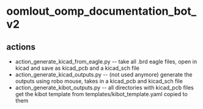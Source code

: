 # oomlout_oomp_documentation_bot_v2

## actions

* action_generate_kicad_from_eagle.py -- take all .brd eagle files, open in kicad and save as kicad_pcb and a kicad_sch file
* action_generate_kicad_outputs.py -- (not used anymore) generate the outputs using robo mouse, takes in a kicad_pcb and kicad_sch file
* action_generate_kibot_outputs.py -- all directories with kicad_pcb files get the kibot template from templates/kibot_template.yaml copied to them
